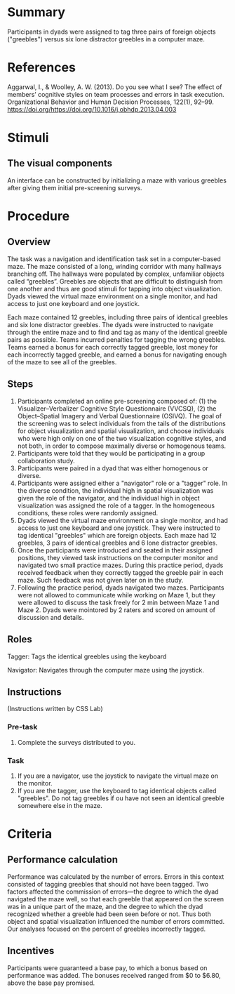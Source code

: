 # Summary
Participants in dyads were assigned to tag three pairs of foreign objects ("greebles") versus six lone distractor greebles in a computer maze.

# References
Aggarwal, I., & Woolley, A. W. (2013). Do you see what I see? The effect of members’ cognitive styles on team processes and errors in task execution. Organizational Behavior and Human Decision Processes, 122(1), 92–99. https://doi.org/https://doi.org/10.1016/j.obhdp.2013.04.003

# Stimuli
## The visual components
An interface can be constructed by initializing a maze with various greebles after giving them initial pre-screening surveys.

# Procedure
## Overview
The task was a navigation and identification task set in a computer-based maze. The maze consisted of a long, winding corridor with many hallways branching off. The hallways were populated by complex, unfamiliar objects called “greebles”. Greebles are objects that are difficult to distinguish from one another and thus are good stimuli for tapping into object visualization. Dyads viewed the virtual maze environment on a single monitor, and had access to just one keyboard and one joystick.

Each maze contained 12 greebles, including three pairs of identical greebles and six lone distractor greebles. The dyads were instructed to navigate through the entire maze and to find and tag as many of the identical greeble pairs as possible. Teams incurred penalties for tagging the wrong greebles. Teams earned a bonus for each correctly tagged greeble, lost money for each incorrectly tagged greeble, and earned a bonus for navigating enough of the maze to see all of the greebles.

## Steps
1. Participants completed an online pre-screening composed of: (1) the Visualizer–Verbalizer Cognitive Style Questionnaire (VVCSQ), (2) the Object–Spatial Imagery and Verbal Questionnaire (OSIVQ). The goal of the screening was to select individuals from the tails of the distributions for object visualization and spatial visualization, and choose individuals who were high only on one of the two visualization cognitive styles, and not both, in order to compose maximally diverse or homogenous teams.
2. Participants were told that they would be participating in a group collaboration study. 
3. Participants were paired in a dyad that was either homogenous or diverse.
4. Participants were assigned either a "navigator" role or a "tagger" role. In the diverse condition, the individual high in spatial visualization was given the role of the navigator, and the individual high in object visualization was assigned the role of a tagger. In the homogeneous conditions, these roles were randomly assigned.
5. Dyads viewed the virtual maze environment on a single monitor, and had access to just one keyboard and one joystick. They were instructed to tag identical "greebles" which are foreign objects. Each maze had 12 greebles, 3 pairs of identical greebles and 6 lone distractor greebles.
6. Once the participants were introduced and seated in their assigned positions, they viewed task instructions on the computer monitor and navigated two small practice mazes. During this practice period, dyads received feedback when they correctly tagged the greeble pair in each maze. Such feedback was not given later on in the study.
7. Following the practice period, dyads navigated two mazes. Participants were not allowed to communicate while working on Maze 1, but they were allowed to discuss the task freely for 2 min between Maze 1 and Maze 2. Dyads were mointored by 2 raters and scored on amount of discussion and details.

## Roles 
Tagger: Tags the identical greebles using the keyboard 

Navigator: Navigates through the computer maze using the joystick.

## Instructions
(Instructions written by CSS Lab)
### Pre-task
1. Complete the surveys distributed to you.

### Task
1. If you are a navigator, use the joystick to navigate the virtual maze on the monitor. 
2. If you are the tagger, use the keyboard to tag identical objects called "greebles". Do not tag greebles if ou have not seen an identical greeble somewhere else in the maze.

# Criteria
## Performance calculation
Performance was calculated by the number of errors. Errors in this context consisted of tagging greebles that should not have been tagged. Two factors affected the commission of errors—the degree to which the dyad navigated the maze well, so that each greeble that appeared on the screen was in a unique part of the maze, and the degree to which the dyad recognized whether a greeble had been seen before or not. Thus both object and spatial visualization influenced the number of errors committed. Our analyses focused on the percent of greebles incorrectly tagged.


## Incentives
Participants were guaranteed a base pay, to which a bonus based on performance was added. The bonuses received ranged from $0 to $6.80, above the base pay promised.
